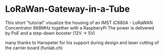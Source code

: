 # LoRaWan-Gateway-in-a-Tube
This short "tutorial" visualize the housing of an IMST iC880A - LoRaWAN Concentrator 868MHz together with a RaspberyPi
The power is delivered by PoE and a step-down booster (12V -> 5V)

many thanks to Hanspeter for his support during design and laser cutting of the carrier board (funlab.ch)

